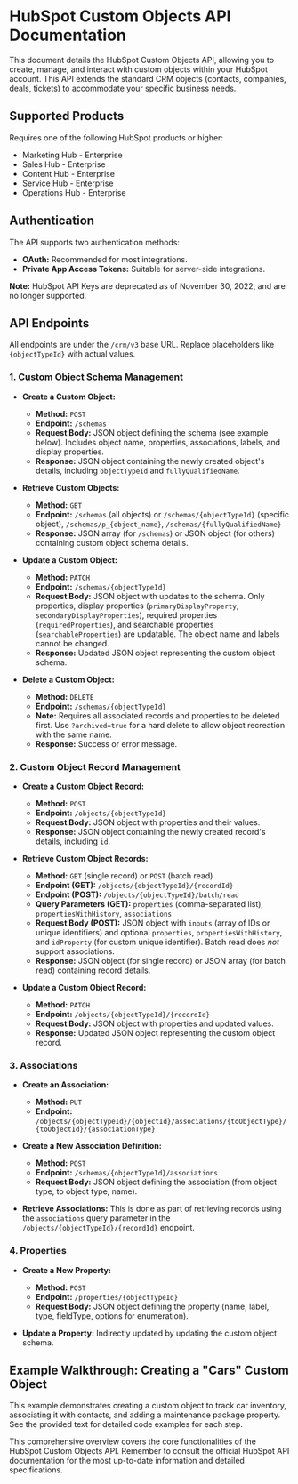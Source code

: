 # HubSpot Custom Objects API Documentation

This document details the HubSpot Custom Objects API, allowing you to create, manage, and interact with custom objects within your HubSpot account.  This API extends the standard CRM objects (contacts, companies, deals, tickets) to accommodate your specific business needs.

## Supported Products

Requires one of the following HubSpot products or higher:

* Marketing Hub - Enterprise
* Sales Hub - Enterprise
* Content Hub - Enterprise
* Service Hub - Enterprise
* Operations Hub - Enterprise


## Authentication

The API supports two authentication methods:

* **OAuth:**  Recommended for most integrations.
* **Private App Access Tokens:**  Suitable for server-side integrations.

**Note:** HubSpot API Keys are deprecated as of November 30, 2022, and are no longer supported.


## API Endpoints

All endpoints are under the `/crm/v3` base URL.  Replace placeholders like `{objectTypeId}` with actual values.

### 1. Custom Object Schema Management

* **Create a Custom Object:**

    * **Method:** `POST`
    * **Endpoint:** `/schemas`
    * **Request Body:**  JSON object defining the schema (see example below).  Includes object name, properties, associations, labels, and display properties.
    * **Response:** JSON object containing the newly created object's details, including `objectTypeId` and `fullyQualifiedName`.

* **Retrieve Custom Objects:**

    * **Method:** `GET`
    * **Endpoint:** `/schemas` (all objects) or `/schemas/{objectTypeId}` (specific object), `/schemas/p_{object_name}`, `/schemas/{fullyQualifiedName}`
    * **Response:** JSON array (for `/schemas`) or JSON object (for others) containing custom object schema details.

* **Update a Custom Object:**

    * **Method:** `PATCH`
    * **Endpoint:** `/schemas/{objectTypeId}`
    * **Request Body:** JSON object with updates to the schema.  Only properties, display properties (`primaryDisplayProperty`, `secondaryDisplayProperties`), required properties (`requiredProperties`), and searchable properties (`searchableProperties`) are updatable. The object name and labels cannot be changed.
    * **Response:** Updated JSON object representing the custom object schema.

* **Delete a Custom Object:**

    * **Method:** `DELETE`
    * **Endpoint:** `/schemas/{objectTypeId}`
    * **Note:**  Requires all associated records and properties to be deleted first. Use `?archived=true` for a hard delete to allow object recreation with the same name.
    * **Response:** Success or error message.


### 2. Custom Object Record Management

* **Create a Custom Object Record:**

    * **Method:** `POST`
    * **Endpoint:** `/objects/{objectTypeId}`
    * **Request Body:** JSON object with properties and their values.
    * **Response:** JSON object containing the newly created record's details, including `id`.

* **Retrieve Custom Object Records:**

    * **Method:** `GET` (single record) or `POST` (batch read)
    * **Endpoint (GET):** `/objects/{objectTypeId}/{recordId}`
    * **Endpoint (POST):** `/objects/{objectTypeId}/batch/read`
    * **Query Parameters (GET):** `properties` (comma-separated list), `propertiesWithHistory`, `associations`
    * **Request Body (POST):**  JSON object with `inputs` (array of IDs or unique identifiers) and optional `properties`, `propertiesWithHistory`, and `idProperty` (for custom unique identifier). Batch read does *not* support associations.
    * **Response:** JSON object (for single record) or JSON array (for batch read) containing record details.

* **Update a Custom Object Record:**

    * **Method:** `PATCH`
    * **Endpoint:** `/objects/{objectTypeId}/{recordId}`
    * **Request Body:** JSON object with properties and updated values.
    * **Response:** Updated JSON object representing the custom object record.


### 3. Associations

* **Create an Association:**

    * **Method:** `PUT`
    * **Endpoint:** `/objects/{objectTypeId}/{objectId}/associations/{toObjectType}/{toObjectId}/{associationType}`

* **Create a New Association Definition:**

    * **Method:** `POST`
    * **Endpoint:** `/schemas/{objectTypeId}/associations`
    * **Request Body:** JSON object defining the association (from object type, to object type, name).

* **Retrieve Associations:**  This is done as part of retrieving records using the `associations` query parameter in the `/objects/{objectTypeId}/{recordId}` endpoint.


### 4. Properties

* **Create a New Property:**

    * **Method:** `POST`
    * **Endpoint:** `/properties/{objectTypeId}`
    * **Request Body:** JSON object defining the property (name, label, type, fieldType, options for enumeration).

* **Update a Property:**  Indirectly updated by updating the custom object schema.

## Example Walkthrough: Creating a "Cars" Custom Object


This example demonstrates creating a custom object to track car inventory, associating it with contacts, and adding a maintenance package property.  See the provided text for detailed code examples for each step.


This comprehensive overview covers the core functionalities of the HubSpot Custom Objects API.  Remember to consult the official HubSpot API documentation for the most up-to-date information and detailed specifications.
